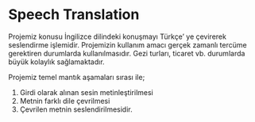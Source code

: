  # Speech Translation
<p>Projemiz konusu İngilizce dilindeki konuşmayı Türkçe’ ye çevirerek seslendirme işlemidir. Projemizin kullanım amacı gerçek zamanlı tercüme gerektiren durumlarda kullanılmasıdır. Gezi turları, ticaret vb. durumlarda büyük kolaylık sağlamaktadır. </p>
Projemiz temel mantık aşamaları sırası ile;
<ol>
    <li>Girdi olarak alınan sesin metinleştirilmesi </li>
    <li>Metnin farklı dile çevrilmesi</li>
    <li>Çevrilen metnin seslendirilmesidir.</li>
</ol>
